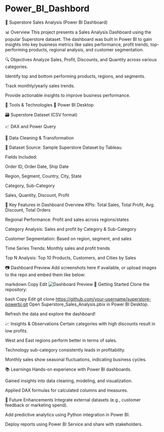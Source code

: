 # Power_BI_Dashbord
🛒 Superstore Sales Analysis (Power BI Dashboard)

📊 Overview
This project presents a Sales Analysis Dashboard using the popular Superstore dataset. The dashboard was built in Power BI to gain insights into key business metrics like sales performance, profit trends, top-performing products, regional analysis, and customer segmentation.

🔍 Objectives
Analyze Sales, Profit, Discounts, and Quantity across various categories.

Identify top and bottom performing products, regions, and segments.

Track monthly/yearly sales trends.

Provide actionable insights to improve business performance.

🧰 Tools & Technologies
📌 Power BI Desktop

🗃️ Superstore Dataset (CSV format)

📈 DAX and Power Query

🧹 Data Cleaning & Transformation

📁 Dataset
Source: Sample Superstore Dataset by Tableau

Fields Included:

Order ID, Order Date, Ship Date

Region, Segment, Country, City, State

Category, Sub-Category

Sales, Quantity, Discount, Profit

📌 Key Features in Dashboard
Overview KPIs: Total Sales, Total Profit, Avg. Discount, Total Orders

Regional Performance: Profit and sales across regions/states

Category Analysis: Sales and profit by Category & Sub-Category

Customer Segmentation: Based on region, segment, and sales

Time Series Trends: Monthly sales and profit trends

Top N Analysis: Top 10 Products, Customers, and Cities by Sales

📷 Dashboard Preview
Add screenshots here if available, or upload images to the repo and embed them like below:

markdown
Copy
Edit
![Dashboard Preview](images/dashboard_overview.png)
🚀 Getting Started
Clone the repository:

bash
Copy
Edit
git clone https://github.com/your-username/superstore-powerbi.git
Open Superstore_Sales_Analysis.pbix in Power BI Desktop.

Refresh the data and explore the dashboard!

📈 Insights & Observations
Certain categories with high discounts result in low profits.

West and East regions perform better in terms of sales.

Technology sub-category consistently leads in profitability.

Monthly sales show seasonal fluctuations, indicating business cycles.

📚 Learnings
Hands-on experience with Power BI dashboards.

Gained insights into data cleaning, modeling, and visualization.

Applied DAX formulas for calculated columns and measures.

🧠 Future Enhancements
Integrate external datasets (e.g., customer feedback or marketing spend).

Add predictive analytics using Python integration in Power BI.

Deploy reports using Power BI Service and share with stakeholders.

